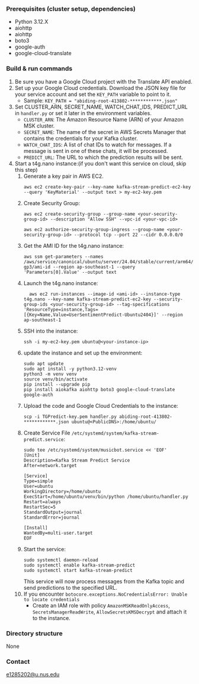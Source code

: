### Prerequisites (cluster setup, dependencies)

- Python 3.12.X
- aiohttp
- aiohttp
- boto3
- google-auth
- google-cloud-translate

### Build & run commands

1. Be sure you have a Google Cloud project with the Translate API enabled.
2. Set up your Google Cloud credentials. Download the JSON key file for your service account and set the `KEY_PATH`
   variable to point to it.
    - Sample: `KEY_PATH = "abiding-root-413802-************.json"`
3. Set CLUSTER_ARN, SECRET_NAME, WATCH_CHAT_IDS, PREDICT_URL in `handler.py` or set it later in the environment
   variables.
    - `CLUSTER_ARN`: The Amazon Resource Name (ARN) of your Amazon MSK cluster.
    - `SECRET_NAME`: The name of the secret in AWS Secrets Manager that contains the credentials for your Kafka cluster.
    - `WATCH_CHAT_IDS`: A list of chat IDs to watch for messages. If a message is sent in one of these chats, it will be
      processed.
    - `PREDICT_URL`: The URL to which the prediction results will be sent.
4. Start a t4g.nano instance:(if you don't want this service on cloud, skip this step)
    1. Generate a key pair in AWS EC2.
       ```
       aws ec2 create-key-pair --key-name kafka-stream-predict-ec2-key --query 'KeyMaterial' --output text > my-ec2-key.pem
       ```
    2. Create Security Group:
       ```
       aws ec2 create-security-group --group-name <your-security-group-id> --description "Allow SSH" --vpc-id <your-vpc-id>
       ```
       ```
       aws ec2 authorize-security-group-ingress --group-name <your-security-group-id> --protocol tcp --port 22 --cidr 0.0.0.0/0
       ```
    3. Get the AMI ID for the t4g.nano instance:
       ```
       aws ssm get-parameters --names /aws/service/canonical/ubuntu/server/24.04/stable/current/arm64/hvm/ebs-gp3/ami-id --region ap-southeast-1 --query 'Parameters[0].Value' --output text
       ```
    4. Launch the t4g.nano instance:
       ```
         aws ec2 run-instances --image-id <ami-id> --instance-type t4g.nano --key-name kafka-stream-predict-ec2-key --security-group-ids <your-security-group-id> --tag-specifications 'ResourceType=instance,Tags=[{Key=Name,Value=UserSentimentPredict-Ubuntu2404}]' --region ap-southeast-1
       ```
    5. SSH into the instance:
       ```
       ssh -i my-ec2-key.pem ubuntu@<your-instance-ip>
       ```
    6. update the instance and set up the environment:
       ```
       sudo apt update
       sudo apt install -y python3.12-venv
       python3 -m venv venv
       source venv/bin/activate
       pip install --upgrade pip
       pip install aiokafka aiohttp boto3 google-cloud-translate google-auth
       ```
    7. Upload the code and Google Cloud Credentials to the instance:
       ```
       scp -i TGPredict-key.pem handler.py abiding-root-413802-************.json ubuntu@<PublicDNS>:/home/ubuntu/
       ```
    8. Create Service File `/etc/systemd/system/kafka-stream-predict.service`:
       ```
       sudo tee /etc/systemd/system/musicbot.service << 'EOF'
       [Unit]
       Description=Kafka Stream Predict Service
       After=network.target

       [Service]
       Type=simple
       User=ubuntu
       WorkingDirectory=/home/ubuntu
       ExecStart=/home/ubuntu/venv/bin/python /home/ubuntu/handler.py
       Restart=always
       RestartSec=5
       StandardOutput=journal
       StandardError=journal

       [Install]
       WantedBy=multi-user.target
       EOF
       ```
    9. Start the service:
       ```
       sudo systemctl daemon-reload
       sudo systemctl enable kafka-stream-predict
       sudo systemctl start kafka-stream-predict
       ```
       This service will now process messages from the Kafka topic and send predictions to the specified URL.
    10. If you encounter `botocore.exceptions.NoCredentialsError: Unable to locate credentials`
        - Create an IAM role with policy `AmazonMSKReadOnlyAccess`, `SecretsManagerReadWrite`, `AllowSecretsKMSDecrypt`
          and attach it to the instance.

### Directory structure

None

### Contact

e1285202@u.nus.edu